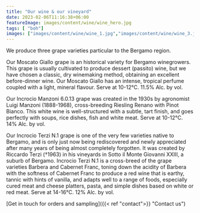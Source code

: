 ```yaml
---
title: "Our wine & our vineyard"
date: 2023-02-06T11:16:38+06:00
featureImage: images/content/wine/wine_hero.jpg
tags: [ "boh"]
images: ["images/content/wine/wine_1.jpg","images/content/wine/wine_3.jpg","images/content/wine/wine_2.jpg"]
---
```

We produce three grape varieties particular to the Bergamo region.

Our Moscato Giallo grape is an historical variety for Bergamo winegrowers. This grape is usually cultivated to produce dessert (passito) wine, but we have chosen a classic, dry winemaking method, obtaining an excellent before-dinner wine. Our Moscato Giallo has an intense, tropical perfume coupled with a light, mineral flavour. Serve at 10-12°C. 11.5% Alc. by vol.

Our Incrocio Manzoni 6.0.13 grape was created in the 1930s by agronomist Luigi Manzoni (1888-1968), cross-breeding Riesling Renano with Pinot Bianco. This white wine is well-structured with a subtle, tart finish, and goes perfectly with soups, rice dishes, fish and white meat. Serve at 10-12°C. 14% Alc. by vol.


Our Incrocio Terzi N.1 grape is one of the very few varieties native to Bergamo, and is only just now being rediscovered and newly appreciated after many years of being almost completely forgotten. It was created by Riccardo Terzi (†1963) in his vineyards in Sotto il Monte Giovanni XXIII, a suburb of Bergamo. Incrocio Terzi N.1 is a cross-breed of the grape varieties Barbera and Cabernet Franc, toning down the acidity of Barbera with the softness of Cabernet Franc to produce a red wine that is earthy, tannic with hints of vanilla, and adapts well to a range of foods, especially cured meat and cheese platters, pasta, and simple dishes based on white or red meat. Serve at 14-16°C. 12% Alc. by vol.


[Get in touch for orders and sampling]({{< ref "contact">}} "Contact us") 

